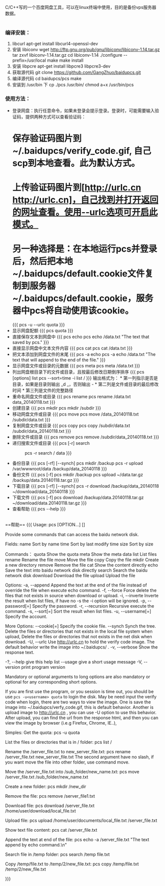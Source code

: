 C/C++写的一个百度网盘工具，可以在linux终端中使用，目的是备份vps服务器数据。<br />
<br />
### 编译安装：
1. libcurl
    apt-get install libcurl4-openssl-dev
2. 安装 libiconv
    wget http://ftp.gnu.org/pub/gnu/libiconv/libiconv-1.14.tar.gz
    tar zxvf libiconv-1.14.tar.gz
    cd libiconv-1.14
    ./configure --prefix=/usr/local
    make
    make install
3. 安装 libpcre
    apt-get install libpcre3 libpcre3-dev
4. 获取源代码
    git clone https://github.com/GangZhuo/baidupcs.git
5. 编译源代码
    cd baidupcs/pcs
    make
6. 安装到 /usr/bin 下 
    cp ./pcs /usr/bin/
    chmod a+x /usr/bin/pcs

### 使用方法：
  * 登录网盘：执行任意命令，如果未登录会提示登录。登录时，可能需要输入验证码，提供两种方式可以查看验证码：<br />
      # 保存验证码图片到~/.baidupcs/verify_code.gif, 自己scp到本地查看。此为默认方式。
      # 上传验证码图片到[http://urlc.cn http://urlc.cn]，自己找到并打开返回的网址查看。使用--urlc选项可开启此模式。
      # 另一种选择是：在本地运行pcs并登录后，然后把本地~/.baidupcs/default.cookie文件复制到服务器~/.baidupcs/default.cookie，服务器中pcs将自动使用该cookie。
    {{{
    pcs -u<username> --urlc quota
    }}}
  * 显示网盘配额
    {{{
    pcs quota
    }}}
  * 直接保存文本到网盘中
    {{{
    pcs echo <path> <text>
    pcs echo /data.txt "The text that saved by pcs."
    }}}
  * 直接显示网盘中文本文件内容
    {{{
    pcs cat <path>
    pcs cat /data.txt
    }}}
  * 把文本添加到网盘文件的末尾
    {{{
    pcs -a echo <path> <text>
    pcs -a echo /data.txt "The text that will append to the end of the file."
    }}}
  * 显示网盘文件或目录的元数据
    {{{
    pcs meta <path>
    pcs meta /data.txt
    }}}
  * 列出网盘根目录下的文件或目录，且按最后修改日期倒序排序
    {{{
    pcs [options] list <path>
    pcs --sort=time -i list /
    }}}
    输出格式为：
        * 第一列指示是否是目录，如果是目录则输出 _d _，否则输出 -
        * 第二列是文件或目录的最后修改时间
        * 第三列是文件的完整路径
  * 重命名网盘文件或目录
    {{{
    pcs rename <path> <new name>
    pcs rename /data.txt data_20140118.txt
    }}}
  * 创建目录
    {{{
    pcs mkdir <path>
    pcs mkdir /subdir
    }}}
  * 移动网盘文件或目录
    {{{
    pcs move <path> <new path>
    pcs move /data_20140118.txt /subdir/data.txt
    }}}
  * 复制网盘文件或目录
    {{{
    pcs copy <path> <new path>
    pcs copy /subdir/data.txt /subdir/data_20140118.txt
    }}}
  * 删除文件或目录
    {{{
    pcs remove <path>
    pcs remove /subdir/data_20140118.txt
    }}}
  * 递归搜索文件或目录
    {{{
    pcs [-r] search <dir path> <key>
    pcs -r search / data
    }}}
  * 备份目录
    {{{
    pcs [-rf] [--synch] <local path> <remote path>
    pcs mkdir /backup
    pcs -r upload /var/wwwroot/data /backup/data_20140118
    }}}
  * 备份文件
    {{{
    pcs [-f] <local file> <remote path>
    pcs mkdir /backup
    pcs upload ~/data.tar.gz /backup/data.20140118.tar.gz
    }}}
  * 下载目录
    {{{
    pcs [-rf] [--synch] <remote path> <local path>
    pcs -r download /backup/data_20140118 ~/download/data_20140118
    }}}
  * 下载文件
    {{{
    pcs [-f] <remote path> <local path>
    pcs download /backup/data.20140118.tar.gz ~/download/data.20140118.tar.gz
    }}}
  * 查看帮助
    {{{
    pcs --help
    }}}
<br />
==帮助==
{{{
Usage: pcs [OPTION...] <command> [<args>]

Provide some commands that can access the baidu network disk.

Fields: 
  name                    Sort by name
  time                    Sort by last modify time
  size                    Sort by size

Commands：
  quota                    Show the quota
  meta                     Show the meta data
  list                     List files
  rename                   Rename the file
  move                     Move the file
  copy                     Copy the file
  mkdir                    Create a new directory
  remove                   Remove the file
  cat                      Show the content directly
  echo                     Save the text into baidu network disk directly
  search                   Search the baidu network disk
  download                 Download the file
  upload                   Upload the file

 Options:
  -a, --append               Append the text at the end of the file instead of
                             override the file when execute echo command.
  -f, --force                Force delete the files that not exists in source
                             when download or upload.
  -i, --inverte              Inverte the result when list files, if have no -s
                             the -i option will be ignored.
  -p, --password[=<password>]   Specify the password.
  -r, --recursion            Recursive execute the command.
  -s, --sort[=<field>]       Sort the result when list files. 
  -u, --username[=<username>]   Specify the account.

 More Options:
      --cookie[=<cookiefile>]   Specify the cookie file.
      --synch                Synch the tree. Delete the files or directories
                             that not exists in the local file system when
                             upload, Delete the files or directories that not
                             exists in the net disk when download.
  -U, --urlc                 Use http://urlc.cn to hold the verify code image.
                             The default behavior write the image into
                             ~/.baidupcs/ .
  -v, --verbose              Show the response text.

  -?, --help                 give this help list
      --usage                give a short usage message
  -V, --version              print program version

Mandatory or optional arguments to long options are also mandatory or optional
for any corresponding short options.


If you are first use the program, or you session is time out, you should be use
`pcs -u<username> quota` to login the disk. May be need input the verify code
when login, there are two ways to view the image. One is save the image into
~/.baidupcs/verfy_code.gif, this is default behavior. Another is upload image
to http://urlc.cn , you can use -U option to use this behavior. After upload,
you can find the url from the response html, and then you can view the image by
browser (i.e.g Firefox, Chrome, IE..), 

Simples:
  Get the quota:
      pcs -u<username> quota

  List the files or directories that is in / folder:
      pcs list /

  Rename the /server_file.txt to new_server_file.txt:
      pcs rename /server_file.txt new_server_file.txt
  The second argument have no slash, if you want move the file into other
folder, use command move.

  Move the /server_file.txt into /sub_folder/new_name.txt:
      pcs move /server_file.txt /sub_folder/new_name.txt

  Create a new folder:
      pcs mkdir /new_dir

  Remove the file:
      pcs remove /server_file1.txt

  Download file:
      pcs download /server_file.txt /home/user/download/local_file.txt

  Upload file:
      pcs upload /home/user/documents/local_file.txt /server_file.txt

  Show text file content:
      pcs cat /server_file.txt

  Append the text at end of the file:
      pcs echo -a /server_file.txt "The text append by echo command.\n"

  Search file in /temp folder:
      pcs search /temp file.txt

  Copy /temp/file.txt to /temp/2/new_file.txt:
      pcs copy /temp/file.txt /temp/2/new_file.txt


}}}
<br />